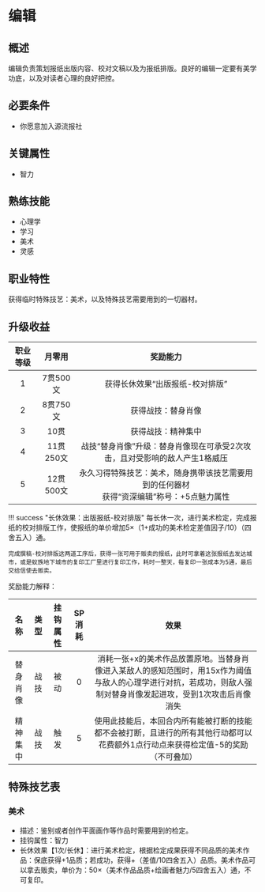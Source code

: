 # 编辑

## 概述

编辑负责策划报纸出版内容、校对文稿以及为报纸排版。良好的编辑一定要有美学功底，以及对读者心理的良好把控。

## 必要条件

* 你愿意加入源流报社

## 关键属性

* 智力

## 熟练技能

* 心理学
* 学习
* 美术
* 灵感
  
## 职业特性

获得临时特殊技艺：美术，以及特殊技艺需要用到的一切器材。

## 升级收益

职业等级|月零用|奖励能力
:--:|:--:|:--:
1|7贯500文|获得长休效果“出版报纸-校对排版”
2|8贯750文|获得战技：替身肖像
3|10贯|获得战技：精神集中
4|11贯250文|战技“替身肖像”升级：替身肖像现在可承受2次攻击，且对受影响的敌人产生1格威压
5|12贯500文|永久习得特殊技艺：美术，随身携带该技艺需要用到的任何器材<br>获得“资深编辑”称号：+5点魅力属性

!!! success "长休效果：出版报纸-校对排版"
    每长休一次，进行美术检定，完成报纸的校对排版工作，使报纸的单价增加5×（1+成功的美术检定差值因子/10）（四舍五入）通。

    完成撰稿-校对排版这两道工序后，获得一张可用于贩卖的报纸，此时可拿着这张报纸去发达城市，或是蚁族地下城市的复印工厂里进行复印工作，耗时一整天，每复印一张成本为5通，最后交给信使去贩卖。

奖励能力解释：

名称|类型|挂钩属性|SP消耗|效果
:--:|:--:|:--:|:--:|:--:
替身肖像|战技|被动|0|消耗一张+x的美术作品放置原地。当替身肖像进入某敌人的感知范围时，用15x作为阈值与敌人的心理学进行对抗，若成功，则敌人强制对替身肖像发起进攻，受到1次攻击后肖像消失
精神集中|战技|触发|5|使用此技能后，本回合内所有能被打断的技能都不会被打断，且进行的所有其他行动都可以花费额外1点行动点来获得检定值-5的奖励（不可叠加）

## 特殊技艺表

### 美术

* 描述：鉴别或者创作平面画作等作品时需要用到的检定。
* 挂钩属性：智力
* 长休效果【1次/长休】：进行美术检定，根据检定成果获得不同品质的美术作品：保底获得+1品质；若成功，获得+（差值/10四舍五入）品质。美术作品可以拿去贩卖，单价为：50×（美术作品品质+绘画者魅力/5四舍五入）通，不可复印。